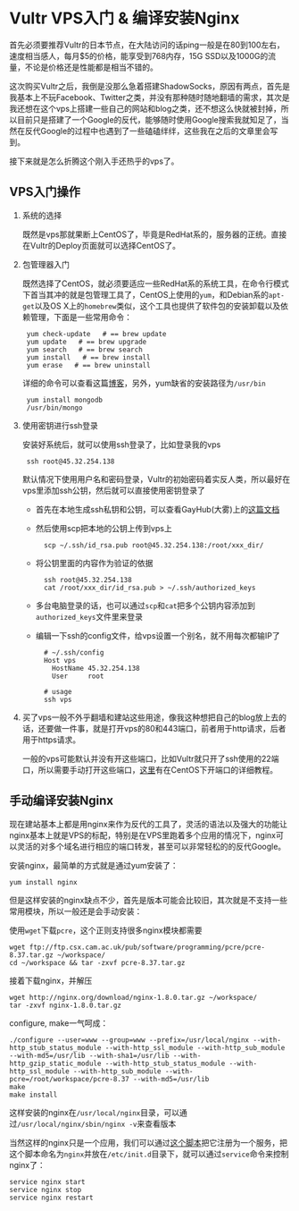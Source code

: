 # Vultr VPS入门 & 编译安装Nginx

首先必须要推荐Vultr的日本节点，在大陆访问的话ping一般是在80到100左右，速度相当感人，每月$5的价格，能享受到768内存，15G SSD以及1000G的流量，不论是价格还是性能都是相当不错的。

这次购买Vultr之后，我倒是没那么急着搭建ShadowSocks，原因有两点，首先是我基本上不玩Facebook、Twitter之类，并没有那种随时随地翻墙的需求，其次是我还想在这个vps上搭建一些自己的网站和blog之类，还不想这么快就被封掉，所以目前只是搭建了一个Google的反代，能够随时使用Google搜索我就知足了，当然在反代Google的过程中也遇到了一些磕磕绊绊，这些我在之后的文章里会写到。

接下来就是怎么折腾这个刚入手还热乎的vps了。

## VPS入门操作

1. 系统的选择

    既然是vps那就果断上CentOS了，毕竟是RedHat系的，服务器的正统。直接在Vultr的Deploy页面就可以选择CentOS了。
    
2. 包管理器入门

    既然选择了CentOS，就必须要适应一些RedHat系的系统工具，在命令行模式下首当其冲的就是包管理工具了，CentOS上使用的```yum```，和Debian系的```apt-get```以及OS X上的```homebrew```类似，这个工具也提供了软件包的安装卸载以及依赖管理，下面是一些常用命令：

        yum check-update   # == brew update
        yum update   # == brew upgrade
        yum search   # == brew search
        yum install   # == brew install
        yum erase   # == brew uninstall
        
    详细的命令可以查看这篇[博客][1]，另外，yum缺省的安装路径为```/usr/bin```
    
        yum install mongodb
        /usr/bin/mongo
        
3. 使用密钥进行ssh登录

    安装好系统后，就可以使用ssh登录了，比如登录我的vps
    
        ssh root@45.32.254.138
        
    默认情况下使用用户名和密码登录，Vultr的初始密码着实反人类，所以最好在vps里添加ssh公钥，然后就可以直接使用密钥登录了
    
    - 首先在本地生成ssh私钥和公钥，可以查看GayHub(大雾)上的[这篇文档][2]
    - 然后使用scp把本地的公钥上传到vps上

            scp ~/.ssh/id_rsa.pub root@45.32.254.138:/root/xxx_dir/
    - 将公钥里面的内容作为验证的依据
    
            ssh root@45.32.254.138
            cat /root/xxx_dir/id_rsa.pub > ~/.ssh/authorized_keys
    
    - 多台电脑登录的话，也可以通过```scp```和```cat```把多个公钥内容添加到```authorized_keys```文件里来登录
    - 编辑一下ssh的config文件，给vps设置一个别名，就不用每次都输IP了

            # ~/.ssh/config
            Host vps
              HostName 45.32.254.138
              User     root
              
            # usage
            ssh vps
            
4. 买了vps一般不外乎翻墙和建站这些用途，像我这种想把自己的blog放上去的话，还要做一件事，就是打开vps的80和443端口，前者用于http请求，后者用于https请求。

    一般的vps可能默认并没有开这些端口，比如Vultr就只开了ssh使用的22端口，所以需要手动打开这些端口，[这里][3]有在CentOS下开端口的详细教程。

## 手动编译安装Nginx

现在建站基本上都是用nginx来作为反代的工具了，灵活的语法以及强大的功能让nginx基本上就是VPS的标配，特别是在VPS里跑着多个应用的情况下，nginx可以灵活的对多个域名进行相应的端口转发，甚至可以非常轻松的的反代Google。

安装nginx，最简单的方式就是通过yum安装了：

    yum install nginx
    
但是这样安装的nginx缺点不少，首先是版本可能会比较旧，其次就是不支持一些常用模块，所以一般还是会手动安装：

使用```wget```下载```pcre```，这个正则支持很多nginx模块都需要

    wget ftp://ftp.csx.cam.ac.uk/pub/software/programming/pcre/pcre-8.37.tar.gz ~/workspace/
    cd ~/workspace && tar -zxvf pcre-8.37.tar.gz
    
接着下载nginx，并解压

    wget http://nginx.org/download/nginx-1.8.0.tar.gz ~/workspace/
    tar -zxvf nginx-1.8.0.tar.gz
    
configure, make一气呵成：

    ./configure --user=www --group=www --prefix=/usr/local/nginx --with-http_stub_status_module --with-http_ssl_module --with-http_sub_module --with-md5=/usr/lib --with-sha1=/usr/lib --with-http_gzip_static_module --with-http_stub_status_module --with-http_ssl_module --with-http_sub_module --with-pcre=/root/workspace/pcre-8.37 --with-md5=/usr/lib          
    make
    make install

这样安装的nginx在```/usr/local/nginx```目录，可以通过```/usr/local/nginx/sbin/nginx -v```来查看版本

当然这样的nginx只是一个应用，我们可以通过[这个脚本][4]把它注册为一个服务，把这个脚本命名为```nginx```并放在```/etc/init.d```目录下，就可以通过```service```命令来控制nginx了：

    service nginx start
    service nginx stop
    service nginx restart


  [1]: https://www.centos.bz/2011/07/yum-all-command-explanation/
  [2]: https://help.github.com/articles/generating-ssh-keys/
  [3]: https://www.vultr.com/docs/setup-iptables-firewall-on-centos-6
  [4]: https://gist.github.com/MrHuxu/bfc4731694e84185c93a